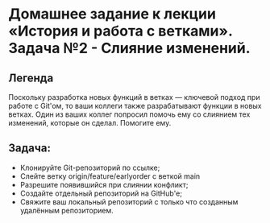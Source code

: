 # Домашнее задание к лекции «История и работа с ветками». Задача №2 - Слияние изменений.

## Легенда
Поскольку разработка новых функций в ветках — ключевой подход при работе с Git'ом, то ваши коллеги также разрабатывают функции в новых ветках. Один из ваших коллег попросил помочь ему со слиянием тех изменений, которые он сделал. Помогите ему.

## Задача:
* Клонируйте Git-репозиторий по ссылке;
* Слейте ветку origin/feature/earlyorder с веткой main
* Разрешите появившийся при слиянии конфликт;
* Создайте отдельный репозиторий на GitHub'е;
* Свяжите ваш локальный репозиторий с только что созданным удалённым репозиторием. 
